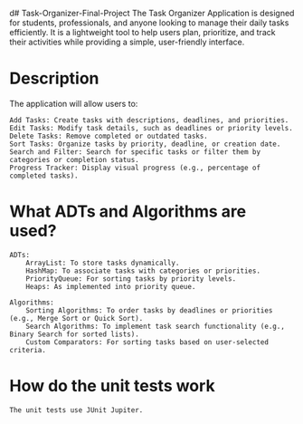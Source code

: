 d# Task-Organizer-Final-Project
The Task Organizer Application is designed for students, professionals, and anyone looking to manage their daily tasks efficiently. It is a lightweight tool to help users plan, prioritize, and track their activities while providing a simple, user-friendly interface.

# Description
The application will allow users to:

    Add Tasks: Create tasks with descriptions, deadlines, and priorities.
    Edit Tasks: Modify task details, such as deadlines or priority levels.
    Delete Tasks: Remove completed or outdated tasks.
    Sort Tasks: Organize tasks by priority, deadline, or creation date.
    Search and Filter: Search for specific tasks or filter them by categories or completion status.
    Progress Tracker: Display visual progress (e.g., percentage of completed tasks).

# What ADTs and Algorithms are used?

    ADTs:
        ArrayList: To store tasks dynamically.
        HashMap: To associate tasks with categories or priorities.
        PriorityQueue: For sorting tasks by priority levels.
        Heaps: As implemented into priority queue.

    Algorithms:
        Sorting Algorithms: To order tasks by deadlines or priorities (e.g., Merge Sort or Quick Sort).
        Search Algorithms: To implement task search functionality (e.g., Binary Search for sorted lists).
        Custom Comparators: For sorting tasks based on user-selected criteria.

# How do the unit tests work

    The unit tests use JUnit Jupiter.
